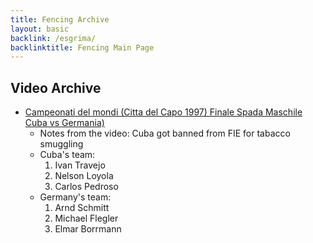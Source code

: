 ```yaml
---
title: Fencing Archive
layout: basic
backlink: /esgrima/
backlinktitle: Fencing Main Page
---
```

## Video Archive

* [Campeonati del mondi (Citta del Capo 1997) Finale Spada Maschile Cuba vs Germania)](https://www.youtube.com/watch?v=jITpb6D-Rcc)
	* Notes from the video: Cuba got banned from FIE for tabacco smuggling
	* Cuba's team:
		1. Ivan Travejo
		1. Nelson Loyola
		1. Carlos Pedroso
	* Germany's team:
		1. Arnd Schmitt
		1. Michael Flegler
		1. Elmar Borrmann

